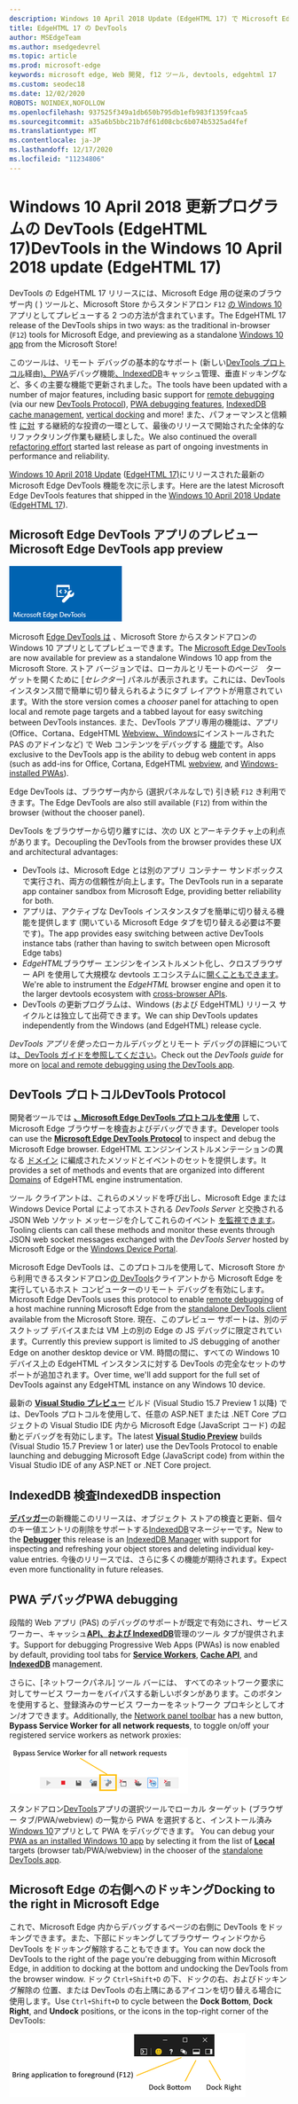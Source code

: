 ```yaml
---
description: Windows 10 April 2018 Update (EdgeHTML 17) で Microsoft Edge DevTools に追加された機能
title: EdgeHTML 17 の DevTools
author: MSEdgeTeam
ms.author: msedgedevrel
ms.topic: article
ms.prod: microsoft-edge
keywords: microsoft edge, Web 開発, f12 ツール, devtools, edgehtml 17
ms.custom: seodec18
ms.date: 12/02/2020
ROBOTS: NOINDEX,NOFOLLOW
ms.openlocfilehash: 937525f349a1db650b795db1efb983f1359fcaa5
ms.sourcegitcommit: a35a6b5bbc21b7df61d08cbc6b074b5325ad4fef
ms.translationtype: MT
ms.contentlocale: ja-JP
ms.lasthandoff: 12/17/2020
ms.locfileid: "11234806"
---
```

# <span data-ttu-id="65d76-104">Windows 10 April 2018 更新プログラムの DevTools (EdgeHTML 17)</span><span class="sxs-lookup"><span data-stu-id="65d76-104">DevTools in the Windows 10 April 2018 update (EdgeHTML 17)</span></span>

<span data-ttu-id="65d76-105">DevTools の EdgeHTML 17 リリースには、Microsoft Edge 用の従来のブラウザー内 ( ) ツールと、Microsoft Store からスタンドアロン `F12` [の Windows 10](#microsoft-edge-devtools-app-preview) アプリとしてプレビューする 2 つの方法が含まれています。</span><span class="sxs-lookup"><span data-stu-id="65d76-105">The EdgeHTML 17 release of the DevTools ships in two ways: as the traditional in-browser (`F12`) tools for Microsoft Edge, and previewing as a standalone [Windows 10 app](#microsoft-edge-devtools-app-preview) from the Microsoft Store!</span></span>

<span data-ttu-id="65d76-106">このツールは、リモート デバッグの基本的なサポート (新しい[DevTools プロトコル](#devtools-protocol)経由[](../index.md#remote-debugging)[](#docking-to-the-right-in-microsoft-edge)[)、PWA](#pwa-debugging)デバッグ機能[、IndexedDB](#indexeddb-inspection)キャッシュ管理、垂直ドッキングなど、多くの主要な機能で更新されました。</span><span class="sxs-lookup"><span data-stu-id="65d76-106">The tools have been updated with a number of major features, including basic support for [remote debugging](../index.md#remote-debugging) (via our new [DevTools Protocol](#devtools-protocol)), [PWA debugging features](#pwa-debugging), [IndexedDB cache management](#indexeddb-inspection), [vertical docking](#docking-to-the-right-in-microsoft-edge) and more!</span></span> <span data-ttu-id="65d76-107">また、パフォーマンスと信頼性 [に対](./edgehtml-16.md) する継続的な投資の一環として、最後のリリースで開始された全体的なリファクタリング作業も継続しました。</span><span class="sxs-lookup"><span data-stu-id="65d76-107">We also continued the overall [refactoring effort](./edgehtml-16.md) started last release as part of ongoing investments in performance and reliability.</span></span>

<span data-ttu-id="65d76-108">[Windows 10 April 2018 Update](/windows/uwp/whats-new/windows-10-build-17134) ([EdgeHTML 17)](https://aka.ms/devguide_edgehtml_17)にリリースされた最新の Microsoft Edge DevTools 機能を次に示します。</span><span class="sxs-lookup"><span data-stu-id="65d76-108">Here are the latest Microsoft Edge DevTools features that shipped in the [Windows 10 April 2018 Update](/windows/uwp/whats-new/windows-10-build-17134) ([EdgeHTML 17](https://aka.ms/devguide_edgehtml_17)).</span></span>

## <span data-ttu-id="65d76-109">Microsoft Edge DevTools アプリのプレビュー</span><span class="sxs-lookup"><span data-stu-id="65d76-109">Microsoft Edge DevTools app preview</span></span>

![Microsoft Edge DevTools アプリ](../../devtools-protocol/media/microsoft-edge-devtools.png) 

<span data-ttu-id="65d76-111">Microsoft [Edge DevTools は](https://www.microsoft.com/store/p/microsoft-edge-devtools-preview/9mzbfrmz0mnj) 、Microsoft Store からスタンドアロンの Windows 10 アプリとしてプレビューできます。</span><span class="sxs-lookup"><span data-stu-id="65d76-111">The [Microsoft Edge DevTools](https://www.microsoft.com/store/p/microsoft-edge-devtools-preview/9mzbfrmz0mnj) are now available for preview as a standalone Windows 10 app from the Microsoft Store.</span></span> <span data-ttu-id="65d76-112">ストア バージョンでは、ローカルとリモートのページ　ターゲットを開くために [*セレクター*] パネルが表示されます。これには、DevTools インスタンス間で簡単に切り替えられるようにタブ レイアウトが用意されています。</span><span class="sxs-lookup"><span data-stu-id="65d76-112">With the store version comes a *chooser* panel for attaching to open local and remote page targets and a tabbed layout for easy switching between DevTools instances.</span></span> <span data-ttu-id="65d76-113">また、DevTools アプリ専用の機能は、アプリ \(Office、Cortana、EdgeHTML [Webview、Windows](../../hosting/webview/index.md)にインストールされた PAS のアドインなど) で Web コンテンツをデバッグする [機能](../../progressive-web-apps/windows-features.md)です。</span><span class="sxs-lookup"><span data-stu-id="65d76-113">Also exclusive to the DevTools app is the ability to debug web content in apps \(such as add-ins for Office, Cortana, EdgeHTML [webview](../../hosting/webview/index.md), and [Windows-installed PWAs](../../progressive-web-apps/windows-features.md)\).</span></span>

<span data-ttu-id="65d76-114">Edge DevTools は、ブラウザー内から (選択パネルなしで) 引き続 `F12` き利用できます。</span><span class="sxs-lookup"><span data-stu-id="65d76-114">The Edge DevTools are also still available (`F12`) from within the browser (without the chooser panel).</span></span>

<span data-ttu-id="65d76-115">DevTools をブラウザーから切り離すには、次の UX とアーキテクチャ上の利点があります。</span><span class="sxs-lookup"><span data-stu-id="65d76-115">Decoupling the DevTools from the browser provides these UX and architectural advantages:</span></span>

- <span data-ttu-id="65d76-116">DevTools は、Microsoft Edge とは別のアプリ コンテナー サンドボックスで実行され、両方の信頼性が向上します。</span><span class="sxs-lookup"><span data-stu-id="65d76-116">The DevTools run in a separate app container sandbox from Microsoft Edge, providing better reliability for both.</span></span>
- <span data-ttu-id="65d76-117">アプリは、アクティブな DevTools インスタンスタブを簡単に切り替える機能を提供します (開いている Microsoft Edge タブを切り替える必要は不要です)。</span><span class="sxs-lookup"><span data-stu-id="65d76-117">The app provides easy switching between active DevTools instance tabs (rather than having to switch between open Microsoft Edge tabs)</span></span>
- <span data-ttu-id="65d76-118">*EdgeHTML*ブラウザー エンジンをインストルメント化し、クロスブラウザー API を使用して大規模な devtools エコシステムに[開くこともできます](https://github.com/WICG/devtools-protocol/)。</span><span class="sxs-lookup"><span data-stu-id="65d76-118">We're able to instrument the *EdgeHTML* browser engine and open it to the larger devtools ecosystem with [cross-browser APIs](https://github.com/WICG/devtools-protocol/).</span></span>
- <span data-ttu-id="65d76-119">DevTools の更新プログラムは、Windows (および EdgeHTML) リリース サイクルとは独立して出荷できます。</span><span class="sxs-lookup"><span data-stu-id="65d76-119">We can ship DevTools updates independently from the Windows (and EdgeHTML) release cycle.</span></span>

<span data-ttu-id="65d76-120">*DevTools アプリを使った*ローカルデバッグとリモート デバッグの詳細については[、DevTools ガイドを参照してください](../index.md)。</span><span class="sxs-lookup"><span data-stu-id="65d76-120">Check out the *DevTools guide* for more on [local and remote debugging using the DevTools app](../index.md).</span></span>

## <span data-ttu-id="65d76-121">DevTools プロトコル</span><span class="sxs-lookup"><span data-stu-id="65d76-121">DevTools Protocol</span></span>

<span data-ttu-id="65d76-122">開発者ツールでは [**、Microsoft Edge DevTools プロトコルを使用**](../../devtools-protocol/index.md) して、Microsoft Edge ブラウザーを検査およびデバッグできます。</span><span class="sxs-lookup"><span data-stu-id="65d76-122">Developer tools can use the [**Microsoft Edge DevTools Protocol**](../../devtools-protocol/index.md) to inspect and debug the Microsoft Edge browser.</span></span> <span data-ttu-id="65d76-123">EdgeHTML エンジンインストルメンテーションの異なる [ドメイン](../../devtools-protocol/0.1/domains/index.md) に編成されたメソッドとイベントのセットを提供します。</span><span class="sxs-lookup"><span data-stu-id="65d76-123">It provides a set of methods and events that are organized into different [Domains](../../devtools-protocol/0.1/domains/index.md) of EdgeHTML engine instrumentation.</span></span>

 <span data-ttu-id="65d76-124">ツール クライアントは、これらのメソッドを呼び出し、Microsoft Edge または Windows Device Portal によってホストされる *DevTools Server* と交換される JSON Web ソケット メッセージを介してこれらのイベント [を監視できます](/windows/mixed-reality/using-the-windows-device-portal)。</span><span class="sxs-lookup"><span data-stu-id="65d76-124">Tooling clients can call these methods and monitor these events through JSON web socket messages exchanged with the *DevTools Server* hosted by Microsoft Edge or the [Windows Device Portal](/windows/mixed-reality/using-the-windows-device-portal).</span></span> 
 
 <span data-ttu-id="65d76-125">Microsoft Edge DevTools は、[](../../devtools-protocol/0.1/clients.md#microsoft-edge-devtools-preview)このプロトコルを使用して、Microsoft Store から利用できるスタンドアロン[の DevTools](https://www.microsoft.com/store/p/microsoft-edge-devtools-preview/9mzbfrmz0mnj)クライアントから Microsoft Edge を実行しているホスト コンピューターのリモート デバッグを有効にします。</span><span class="sxs-lookup"><span data-stu-id="65d76-125">Microsoft Edge DevTools uses this protocol to enable [remote debugging](../../devtools-protocol/0.1/clients.md#microsoft-edge-devtools-preview) of a host machine running Microsoft Edge from the [standalone DevTools client](https://www.microsoft.com/store/p/microsoft-edge-devtools-preview/9mzbfrmz0mnj) available from the Microsoft Store.</span></span> <span data-ttu-id="65d76-126">現在、このプレビュー サポートは、別のデスクトップ デバイスまたは VM 上の別の Edge の JS デバッグに限定されています。</span><span class="sxs-lookup"><span data-stu-id="65d76-126">Currently this preview support is limited to JS debugging of another Edge on another desktop device or VM.</span></span> <span data-ttu-id="65d76-127">時間の間に、すべての Windows 10 デバイス上の EdgeHTML インスタンスに対する DevTools の完全なセットのサポートが追加されます。</span><span class="sxs-lookup"><span data-stu-id="65d76-127">Over time, we'll add support for the full set of DevTools against any EdgeHTML instance on any Windows 10 device.</span></span>  
 
 <span data-ttu-id="65d76-128">最新の [**Visual Studio プレビュー**](https://www.visualstudio.com/vs/preview/) ビルド (Visual Studio 15.7 Preview 1 以降) では、DevTools プロトコルを使用して、任意の ASP.NET または .NET Core プロジェクトの Visual Studio IDE 内から Microsoft Edge (JavaScript コード) の起動とデバッグを有効にします。</span><span class="sxs-lookup"><span data-stu-id="65d76-128">The latest [**Visual Studio Preview**](https://www.visualstudio.com/vs/preview/) builds (Visual Studio 15.7 Preview 1 or later) use the DevTools Protocol to enable launching and debugging Microsoft Edge (JavaScript code) from within the Visual Studio IDE of any ASP.NET or .NET Core project.</span></span>

## <span data-ttu-id="65d76-129">IndexedDB 検査</span><span class="sxs-lookup"><span data-stu-id="65d76-129">IndexedDB inspection</span></span>

<span data-ttu-id="65d76-130">[**デバッガー**](../debugger.md)の新機能このリリースは、オブジェクト ストアの検査と更新、個々のキー値エントリの削除をサポートする[IndexedDB](../storage.md#indexeddb-manager)マネージャーです。</span><span class="sxs-lookup"><span data-stu-id="65d76-130">New to the [**Debugger**](../debugger.md) this release is an [IndexedDB Manager](../storage.md#indexeddb-manager) with support for inspecting and refreshing your object stores and deleting individual key-value entries.</span></span> <span data-ttu-id="65d76-131">今後のリリースでは、さらに多くの機能が期待されます。</span><span class="sxs-lookup"><span data-stu-id="65d76-131">Expect even more functionality in future releases.</span></span>

## <span data-ttu-id="65d76-132">PWA デバッグ</span><span class="sxs-lookup"><span data-stu-id="65d76-132">PWA debugging</span></span>

<span data-ttu-id="65d76-133">段階的 Web アプリ (PAS) のデバッグのサポートが既定で有効にされ[](../service-workers.md)、サービス ワーカー、キャッシュ[**API、**](../storage.md#cache-manager)[**および IndexedDB**](../storage.md#indexeddb-manager)管理のツール タブが提供されます。</span><span class="sxs-lookup"><span data-stu-id="65d76-133">Support for debugging Progressive Web Apps (PWAs) is now enabled by default, providing tool tabs for [**Service Workers**](../service-workers.md), [**Cache API**](../storage.md#cache-manager), and [**IndexedDB**](../storage.md#indexeddb-manager) management.</span></span>

<span data-ttu-id="65d76-134">さらに、[ネットワーク[](../network.md#toolbar)パネル] ツール バーには、 すべてのネットワーク要求に対してサービス ワーカーをバイパスする新しいボタンがあります。このボタンを使用すると、登録済みのサービス ワーカーをネットワーク プロキシとしてオン/オフできます。</span><span class="sxs-lookup"><span data-stu-id="65d76-134">Additionally, the [Network panel toolbar](../network.md#toolbar) has a new button, **Bypass Service Worker for all network requests**, to toggle on/off your registered service workers as network proxies:</span></span>

![[ネットワーク] ツール バー ボタン: すべてのネットワーク要求に対してサービス ワーカーをバイパスする](../media/network_toolbar_bypass_sw.png)

<span data-ttu-id="65d76-136">スタンドアロン[DevTools](../index.md#microsoft-store-app)アプリの選択ツールでローカル ターゲット (ブラウザー タブ/PWA/webview) の一覧から PWA を選択すると、インストール済み[Windows 10](../../progressive-web-apps/windows-features.md)アプリとして PWA をデバッグできます。 [](../../progressive-web-apps/windows-features.md#debug-your-pwa-edgehtml-as-a-windows-app)</span><span class="sxs-lookup"><span data-stu-id="65d76-136">You can debug your [PWA as an installed Windows 10 app](../../progressive-web-apps/windows-features.md) by selecting it from the list of [**Local**](../../progressive-web-apps/windows-features.md#debug-your-pwa-edgehtml-as-a-windows-app) targets (browser tab/PWA/webview) in the chooser of the [standalone DevTools app](../index.md#microsoft-store-app).</span></span>  

## <span data-ttu-id="65d76-137">Microsoft Edge の右側へのドッキング</span><span class="sxs-lookup"><span data-stu-id="65d76-137">Docking to the right in Microsoft Edge</span></span>

<span data-ttu-id="65d76-138">これで、Microsoft Edge 内からデバッグするページの右側に DevTools をドッキングできます。また、下部にドッキングしてブラウザー ウィンドウから DevTools をドッキング解除することもできます。</span><span class="sxs-lookup"><span data-stu-id="65d76-138">You can now dock the DevTools to the right of the page you're debugging from within Microsoft Edge, in addition to docking at the bottom and undocking the DevTools from the browser window.</span></span> <span data-ttu-id="65d76-139">ドック `Ctrl+Shift+D` の下、ドックの右、およびドッキング解除の 位置、または DevTools の右上隅にあるアイコンを切り替える場合に使用します。</span><span class="sxs-lookup"><span data-stu-id="65d76-139">Use `Ctrl+Shift+D` to cycle between the **Dock Bottom**, **Dock Right**, and **Undock** positions, or the icons in the top-right corner of the DevTools:</span></span>

![DevTools (ドッキングされていない状態) のドッキング オプション](../media/docking_buttons.png) 
